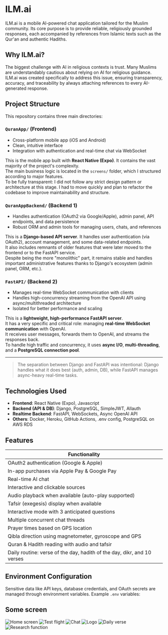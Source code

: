 # ILM.ai

ILM.ai is a mobile AI-powered chat application tailored for the Muslim community. Its core purpose is to provide reliable, religiously grounded responses, each accompanied by references from Islamic texts such as the Qur'an and authentic Hadiths.

## Why ILM.ai?

The biggest challenge with AI in religious contexts is trust. Many Muslims are understandably cautious about relying on AI for religious guidance. ILM.ai was created specifically to address this issue, ensuring transparency, accuracy, and traceability by always attaching references to every AI-generated response.

## Project Structure

This repository contains three main directories:

### `QuranApp/` (Frontend)
- Cross-platform mobile app (iOS and Android)
- Clean, intuitive interface
- Integration with authentication and real-time chat via WebSocket
  
This is the mobile app built with **React Native (Expo)**. It contains the vast majority of the project's complexity.  
The main business logic is located in the `screens/` folder, which I structured according to major features.  
To be fully transparent: I did not follow any strict design pattern or architecture at this stage. I had to move quickly and plan to refactor the codebase to improve maintainability and structure.

### `QuranAppBackend/` (Backend 1)
- Handles authentication (OAuth2 via Google/Apple), admin panel, API endpoints, and data persistence
- Robust ORM and admin tools for managing users, chats, and references
  
This is a **Django-based API server**. It handles user authentication (via OAuth2), account management, and some data-related endpoints.  
It also includes remnants of older features that were later moved to the frontend or to the FastAPI service.  
Despite being the more "monolithic" part, it remains stable and handles important administrative features thanks to Django's ecosystem (admin panel, ORM, etc.).

### `FastAPI/` (Backend 2)
- Manages real-time WebSocket communication with clients
- Handles high-concurrency streaming from the OpenAI API using async/multithreaded architecture
- Isolated for better performance and scaling
  
This is a **lightweight, high-performance FastAPI server**.  
It has a very specific and critical role: managing **real-time WebSocket communication** with OpenAI.  
It receives user messages, forwards them to OpenAI, and streams the responses back.  
To handle high traffic and concurrency, it uses **async I/O**, **multi-threading**, and a **PostgreSQL connection pool**.

---

> The separation between Django and FastAPI was intentional: Django handles what it does best (auth, admin, DB), while FastAPI manages async-heavy real-time tasks.


## Technologies Used

- **Frontend**: React Native (Expo), Javascript
- **Backend (API & DB)**: Django, PostgreSQL, SimpleJWT, Allauth
- **Realtime Backend**: FastAPI, WebSockets, Async OpenAI API
- **Others**: Docker, Heroku, GitHub Actions, .env config, PostgreSQL on AWS RDS

## Features

| Functionality |
|---------------|
| OAuth2 authentication (Google & Apple) |
| In-app purchases via Apple Pay & Google Pay |
| Real-time AI chat |
| Interactive and clickable sources |
| Audio playback when available (auto-play supported) |
| Tafsir (exegesis) display when available |
| Interactive mode with 3 anticipated questions |
| Multiple concurrent chat threads |
| Prayer times based on GPS location |
| Qibla direction using magnetometer, gyroscope and GPS |
| Quran & Hadith reading with audio and tafsir |
| Daily routine: verse of the day, hadith of the day, dikr, and 10 verses |


## Environment Configuration

Sensitive data like API keys, database credentials, and OAuth secrets are managed through environment variables. Example `.env` variables:

## Some screen

![Home screen](./screenshots/home.PNG)
![Test flight](./screenshots/testflight.PNG)
![Chat](./screenshots/question.PNG)
![Logo](./screenshots/logo.jpg)
![Daily verse](./screenshots/dailyverses.PNG)
![Research function](./screenshots/research.PNG)







